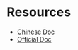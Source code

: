 # Resources
* [Chinese Doc](http://sass.bootcss.com/docs/sass-reference/)
* [Official Doc](http://sass-lang.com/documentation/Sass.html)
